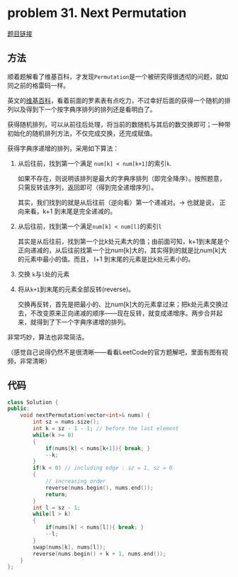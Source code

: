 # problem 31. Next Permutation

[题目链接](https://leetcode.com/problems/next-permutation/)

## 方法

顺着题解看了维基百科，才发现`Permutation`是一个被研究得很透彻的问题，就如同之前的格雷码一样。

英文的[维基百科](https://en.wikipedia.org/wiki/Permutation)，看着前面的罗素表有点吃力，不过幸好后面的获得一个随机的排列以及得到下一个按字典序排列的排列还是看明白了。

获得随机排列，可以从前往后处理，将当前的数随机与其后的数交换即可；一种带初始化的随机排列方法，不仅完成交换，还完成赋值。

获得字典序递增的排列，采用如下算法：

1. 从后往前，找到第一个满足 `num[k] < num[k+1]`的索引`k`. 

    如果不存在，则说明该排列是最大的字典序排列（即完全降序）。按照题意，只需反转该序列，返回即可（得到完全递增序列）。

    其实，我们找到的就是从后往前（逆向看）第一个递减对。-> 也就是说， 正向来看，k+1 到末尾是完全递减的。

2. 从后往前，找到第一个满足`num[k] < num[l]`的索引`l`

    其实是从后往前，找到第一个比k处元素大的值；由前面可知，k+1到末尾是个正向递减的，从后往前找第一个比num[k]大的，其实得到的就是比num[k]大的元素中最小的值。而且， l+1 到末尾的元素是比k处元素小的。

3. 交换 `k`与`l`处的元素

4. 将从`k+1`到末尾的元素全部反转(reverse)。

    交换再反转，首先是把最小的、比num[k]大的元素拿过来；把k处元素交换过去，不改变原来正向递减的顺序——现在反转，就变成递增序。两步合并起来，就得到了下一个字典序递增的排列。

非常巧妙，算法也非常简洁。

（感觉自己说得仍然不是很清晰——看看LeetCode的官方题解吧，里面有图有视频，非常清晰）

## 代码

```C++
class Solution {
public:
    void nextPermutation(vector<int>& nums) {
        int sz = nums.size();
        int k = sz - 1 - 1; // before the last element
        while(k >= 0)
        {
            if(nums[k] < nums[k+1]){ break; }
            --k;
        }
        if(k < 0) // including edge : sz = 1, sz = 0
        {
            // increasing order
            reverse(nums.begin(), nums.end());
            return;
        }
        int l = sz - 1;
        while(l > k)
        {
            if(nums[k] < nums[l]){ break; }
            --l;
        }
        swap(nums[k], nums[l]);
        reverse(nums.begin() + k + 1, nums.end());
    }
};
```

